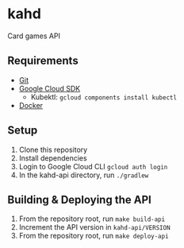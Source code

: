 # kahd
Card games API

## Requirements

* [Git]
* [Google Cloud SDK]
  *  Kubektl: `gcloud components install kubectl`
* [Docker]

## Setup

1. Clone this repository
1. Install dependencies
1. Login to Google Cloud CLI `gcloud auth login`
1. In the kahd-api directory, run `./gradlew`

## Building & Deploying the API

1. From the repository root, run `make build-api`
1. Increment the API version in `kahd-api/VERSION`
1. From the repository root, run `make deploy-api`

[Git]: https://git-scm.com/book/en/v2/Getting-Started-Installing-Git
[Google Cloud SDK]: https://cloud.google.com/sdk/docs/
[Docker]: https://docs.docker.com/install/
